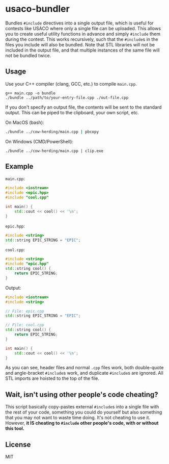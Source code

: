 # usaco-bundler

Bundles `#include` directives into a single output file, which is useful for contests like USACO where only a single file can be uploaded. This allows you to create useful utility functions in advance and simply `#include` them during the contest. This works recursively, such that the `#include`s in the files you include will also be bundled. Note that STL libraries will not be included in the output file, and that multiple instances of the same file will not be bundled twice.

## Usage

Use your C++ compiler (clang, GCC, etc.) to compile `main.cpp`.

```
g++ main.cpp -o bundle
./bundle ../path/to/your-entry-file.cpp ./out-file.cpp
```

If you don't specify an output file, the contents will be sent to the standard output. This can be piped to the clipboard, your own script, etc.

On MacOS (bash):
```bash
./bundle ../cow-herding/main.cpp | pbcopy
```
On Windows (CMD/PowerShell):
```
./bundle ../cow-herding/main.cpp | clip.exe
```

## Example

`main.cpp`:
```cpp
#include <iostream>
#include <epic.hpp>
#include "cool.cpp"

int main() {
    std::cout << cool() << '\n';
}
```

`epic.hpp`:
```cpp
#include <string>
std::string EPIC_STRING = "EPIC";
```

`cool.cpp`:
```cpp
#include <string>
#include "epic.hpp"
std::string cool() {
    return EPIC_STRING;
}
```

Output:
```cpp
#include <iostream>
#include <string>

// File: epic.cpp
std::string EPIC_STRING = "EPIC";

// File: cool.cpp
std::string cool() {
    return EPIC_STRING;
}

int main() {
    std::cout << cool() << '\n';
}
```

As you can see, header files and normal `.cpp` files work, both double-quote and angle-bracket `#include`s work, and duplicate `#include`s are ignored. All STL imports are hoisted to the top of the file.


## Wait, isn't using other people's code cheating?
This script basically copy-pastes external `#include`s into a single file with the rest of your code, something you could do yourself but also something that you may not want to waste time doing. It's not cheating to use it. However, **it IS cheating to `#include` other people's code, with or without this tool.**

## License
MIT